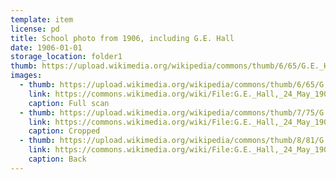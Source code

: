 ```yaml
---
template: item
license: pd
title: School photo from 1906, including G.E. Hall
date: 1906-01-01
storage_location: folder1
thumb: https://upload.wikimedia.org/wikipedia/commons/thumb/6/65/G.E._Hall%2C_24_May_1906.png/800px-G.E._Hall%2C_24_May_1906.png
images:
  - thumb: https://upload.wikimedia.org/wikipedia/commons/thumb/6/65/G.E._Hall%2C_24_May_1906.png/800px-G.E._Hall%2C_24_May_1906.png
    link: https://commons.wikimedia.org/wiki/File:G.E._Hall,_24_May_1906.png
    caption: Full scan
  - thumb: https://upload.wikimedia.org/wikipedia/commons/thumb/7/75/G.E._Hall%2C_24_May_1906%2C_cropped.png/800px-G.E._Hall%2C_24_May_1906%2C_cropped.png
    link: https://commons.wikimedia.org/wiki/File:G.E._Hall,_24_May_1906,_cropped.png
    caption: Cropped
  - thumb: https://upload.wikimedia.org/wikipedia/commons/thumb/8/81/G.E._Hall%2C_24_May_1906%2C_back.png/445px-G.E._Hall%2C_24_May_1906%2C_back.png
    link: https://commons.wikimedia.org/wiki/File:G.E._Hall,_24_May_1906,_back.png
    caption: Back
---
```

